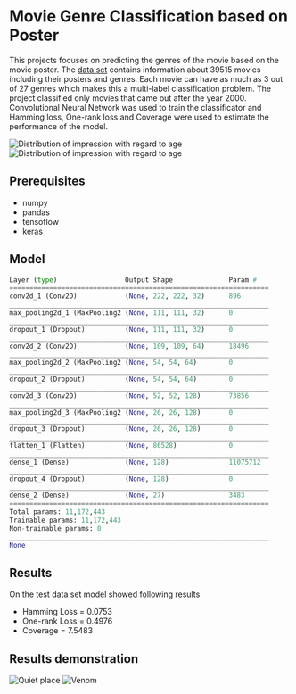 # Movie Genre Classification based on Poster


This projects focuses on predicting the genres of the movie based on the movie poster. The [data set](https://www.kaggle.com/neha1703/movie-genre-from-its-poster/metadata) contains information about 39515 movies including their posters and genres. Each movie can have as much as 3 out of 27 genres which makes this a multi-label classification problem. The project classified only movies that came out after the year 2000. Convolutional Neural Network was used to train the classificator and Hamming loss, One-rank loss and Coverage were used to estimate the performance of the model.

![](images/impress_age.png "Distribution of impression with regard to age")
![](images/impress_age.png "Distribution of impression with regard to age")


## Prerequisites 

* numpy
* pandas
* tensoflow
* keras 

## Model

```py
Layer (type)                 Output Shape              Param #   
=================================================================
conv2d_1 (Conv2D)            (None, 222, 222, 32)      896       
_________________________________________________________________
max_pooling2d_1 (MaxPooling2 (None, 111, 111, 32)      0         
_________________________________________________________________
dropout_1 (Dropout)          (None, 111, 111, 32)      0         
_________________________________________________________________
conv2d_2 (Conv2D)            (None, 109, 109, 64)      18496     
_________________________________________________________________
max_pooling2d_2 (MaxPooling2 (None, 54, 54, 64)        0         
_________________________________________________________________
dropout_2 (Dropout)          (None, 54, 54, 64)        0         
_________________________________________________________________
conv2d_3 (Conv2D)            (None, 52, 52, 128)       73856     
_________________________________________________________________
max_pooling2d_3 (MaxPooling2 (None, 26, 26, 128)       0         
_________________________________________________________________
dropout_3 (Dropout)          (None, 26, 26, 128)       0         
_________________________________________________________________
flatten_1 (Flatten)          (None, 86528)             0         
_________________________________________________________________
dense_1 (Dense)              (None, 128)               11075712  
_________________________________________________________________
dropout_4 (Dropout)          (None, 128)               0         
_________________________________________________________________
dense_2 (Dense)              (None, 27)                3483      
=================================================================
Total params: 11,172,443
Trainable params: 11,172,443
Non-trainable params: 0
_________________________________________________________________
None
```

## Results

On the test data set model showed following results 
* Hamming Loss = 0.0753
* One-rank Loss = 0.4976
* Coverage = 7.5483


## Results demonstration
![](images/quietPlace "Quiet place")
![](images/venom_example "Venom")
